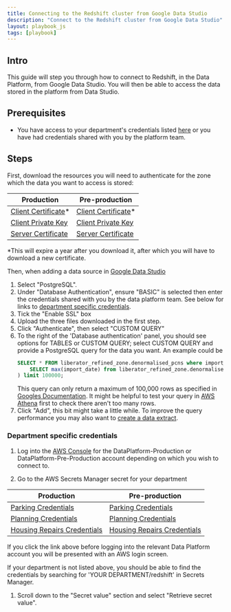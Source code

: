 ```yaml
---
title: Connecting to the Redshift cluster from Google Data Studio
description: "Connect to the Redshift cluster from Google Data Studio"
layout: playbook_js
tags: [playbook]
---
```


## Intro

This guide will step you through how to connect to Redshift, in the Data Platform, from Google Data Studio. You will then be able to access the data stored in the platform from Data Studio.

## Prerequisites

- You have access to your department's credentials listed [here](#department-specific-credentials) or you have had credentials shared with you by the platform team.

## Steps

First, download the resources you will need to authenticate for the zone which the data you want to access is stored:

| Production                                     | Pre-production                                |
| ---------------------------------------------- | --------------------------------------------- |
| [Client Certificate][client_certificate_prod]* | [Client Certificate][client_certificate_stg]* |
| [Client Private Key][client_private_key_prod]  | [Client Private Key][client_private_key_stg]  |
| [Server Certificate][server_certificate]       | [Server Certificate][server_certificate]      |

*This will expire a year after you download it, after which you will have to download a new certificate.

Then, when adding a data source in [Google Data Studio][google_data_studio]

1.  Select "PostgreSQL".
1.  Under "Database Authentication", ensure "BASIC" is selected then enter the credentials shared with you by the data platform team. See below for links to [department specific credentials](#department-specific-credentials).
1.  Tick the "Enable SSL" box
1.  Upload the three files downloaded in the first step.
1.  Click "Authenticate", then select "CUSTOM QUERY"
1.  To the right of the 'Database authentication' panel, you should see options for TABLES or CUSTOM QUERY; select CUSTOM QUERY and provide a PostgreSQL query for the data you want. An example could be
    ```sql
    SELECT * FROM liberator_refined_zone.denormalised_pcns where import_date = (
        SELECT max(import_date) from liberator_refined_zone.denormalised_pcns
    ) limit 100000;
    ```
    This query can only return a maximum of 100,000 rows as specified in [Googles Documentation](https://support.google.com/datastudio/answer/7288010?hl=en#zippy=%2Cin-this-article). It might be helpful to test your query in [AWS Athena][aws_athena] first to check there aren't too many rows.
1.  Click "Add", this bit might take a little while. To improve the query performance you may also want to [create a data extract][data extract].

### Department specific credentials

1. Log into the [AWS Console][aws_sso_link] for the DataPlatform-Production or DataPlatform-Pre-Production account depending on which you wish to connect to.

1. Go to the AWS Secrets Manager secret for your department
   
| Production                                                            | Pre-production                                                            |
| --------------------------------------------------------------------- | ------------------------------------------------------------------------- |
| [Parking Credentials][parking_user_secret_production]                 | [Parking Credentials][parking_user_secret_pre_production]                 |
| [Planning Credentials][planning_user_secret_production]               | [Planning Credentials][planning_user_secret_pre_production]               |
| [Housing Repairs Credentials][housing_repairs_user_secret_production] | [Housing Repairs Credentials][housing_repairs_user_secret_pre_production] |

   If you click the link above before logging into the relevant Data Platform account you will be presented with an
   AWS login screen.

   If your department is not listed above, you should be able to find the credentials by searching for 'YOUR DEPARTMENT/redshift' in Secrets Manager. 

1. Scroll down to the "Secret value" section and select "Retrieve secret value".

[client_certificate_stg]: https://dataplatform-stg-ssl-connection-resources.s3.eu-west-2.amazonaws.com/client_certificate.crt

[client_private_key_stg]: https://dataplatform-stg-ssl-connection-resources.s3.eu-west-2.amazonaws.com/client_private_key.key

[client_certificate_prod]: https://dataplatform-prod-ssl-connection-resources.s3.eu-west-2.amazonaws.com/client_certificate.crt

[client_private_key_prod]: https://dataplatform-prod-ssl-connection-resources.s3.eu-west-2.amazonaws.com/client_private_key.key

[server_certificate]: https://s3.amazonaws.com/redshift-downloads/redshift-ca-bundle.crt

[aws_sso_link]: https://hackney.awsapps.com/start/#/

[parking_user_secret_production]: https://eu-west-2.console.aws.amazon.com/secretsmanager/home?region=eu-west-2#!/secret?name=dataplatform-prod%2Fparking%2Fredshift-cluster-user2021112314531694280000002d

[planning_user_secret_production]: https://eu-west-2.console.aws.amazon.com/secretsmanager/home?region=eu-west-2#!/secret?name=dataplatform-prod%2Fplanning%2Fredshift-cluster-user2021112314531441430000002b

[housing_repairs_user_secret_production]: https://eu-west-2.console.aws.amazon.com/secretsmanager/home?region=eu-west-2#!/secret?name=dataplatform-prod%2Fhousing-repairs%2Fredshift-cluster-user20211123145318429300000031

[parking_user_secret_pre_production]: https://eu-west-2.console.aws.amazon.com/secretsmanager/home?region=eu-west-2#!/secret?name=dataplatform-prod%2Fparking%2Fredshift-cluster-user2021112314531694280000002d

[planning_user_secret_pre_production]: https://eu-west-2.console.aws.amazon.com/secretsmanager/secret?name=dataplatform-stg%2Fplanning%2Fredshift-cluster-user20211116150112018900000006

[housing_repairs_user_secret_pre_production]: https://eu-west-2.console.aws.amazon.com/secretsmanager/home?region=eu-west-2#!/secret?name=dataplatform-prod%2Fhousing-repairs%2Fredshift-cluster-user20211123145318429300000031

[google_data_studio]: https://datastudio.google.com/u/0/datasources/create/

[aws_athena]: https://eu-west-2.console.aws.amazon.com/athena/home?region=eu-west-2#query

[data extract]: https://lbhackney-it.github.io/Data-Platform-Playbook/playbook/querying-and-analysing-data/create_a_data_extract_in_GDS/
